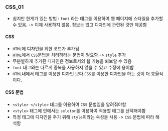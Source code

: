 ### CSS_01
- 쉽지만 한계가 있는 방법 : `font` 라는 태그를 이용하여 웹 페이지에 스타일을 추가할 수 있음. -> 이제 사용하지 않음, 정보는 없고 디자인에 관련된 것만 제공함

#### CSS
- `HTML`에 디자인을 위한 코드가 추가됨
- `HTML`에서 `CSS`문법을 처리하라는 문법이 필요함 -> `style` 추가
- 무분별하게 추가된 디자인은 정보로서의 웹 기능을 퇴보할 수 있음
- `font` 태그와는 다르게 중복을 사용하지 않을 수 있고 수정에 용이함
- `HTML`내에서 태그를 이용한 디자인 보다 `CSS`를 이용한 디자인을 하는 것이 더 효율적이다.

#### CSS 문법
- `<style> </style>` 태그를 이용하여 `CSS` 문법임을 알려줘야함
- `<style>` 태그에 안에서는 `seletor`를 이용하여 적용할 태그를 선택해야함
- 특정 태그에 디자인을 주기 위해 `style`이라는 속성을 사용 -> `CSS` 문법에 따라 해석함

